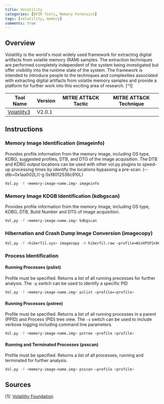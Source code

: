```yaml
---
title: Volatility
categories: [DFIR Tools, Memory Forensics]
tags: [volatility, memory]
comments: true
---
```


## Overview

Volatility is the world's most widely used framework for extracting digital artifacts from volatile memory (RAM) samples. The extraction techniques are performed completely independent of the system being investigated but offer visibility into the runtime state of the system. The framework is intended to introduce people to the techniques and complexities associated with extracting digital artifacts from volatile memory samples and provide a platform for further work into this exciting area of research. [^1]

| Tool Name | Version | MITRE ATT&CK Tactic | MITRE ATT&CK Technique |
| --------- | ------- | ------------------- | ---------------------- |
| [Volatility3](https://github.com/volatilityfoundation/volatility3) | V2.0.1 | |

## Instructions

### Memory Image Identification (imageinfo)

Provides profile information from the memory image, including OS type, KDBG, suggested profiles, DTB, and DTG of the image acquisition.
The DTB and KDBG output locations can be used with other vol.py plugins to speed-up processing times by identify the locations bypassing a pre-scan. (--dtb=0x1aa002L)(-g 0xf8012536c910L)

```bash
Vol.py -f <memory-image-name.img> imageinfo
```

### Memory Image KDGB Identification (kdbgscan)

Provides profile information from the memory image, including OS type, KDBG, DTB, Build Number and DTG of image acquisition.

```bash
Vol.py -f <memory-image-name.img> kdbgscan
```

### Hibernation and Crash Dump Image Conversion (imagecopy)

```bash
Vol.py -f <hiberfil.sys> imagecopy -O hiberfil.raw –profile=WinXPSP2x86
```

### Process Identification

#### Running Processes (pslist)

Profile must be specified. Returns a list of all running processes for further analysis. The `-p` switch can be used to identify a specific PID

```bash
Vol.py -f <memory-image-name.img> pslist –profile=<profile>
```

#### Running Processes (pstree)

Profile must be specified. Returns a list of all running processes in a parent (PPID) and Process (PID) tree view. The `-v` switch can be used to include verbose logging including command line parameters.

```bash
Vol.py -f <memory-image-name.img> pstree –profile <profile>
```

#### Running and Terminated Processes (psscan)

Profile must be specified. Returns a list of all processes, running and terminated for further analysis.

```bash
Vol.py -f <memory-image-name.img> psscan –profile <profile>
```

## Sources

[1]: [Volatility Foundation](https://www.volatilityfoundation.org/)